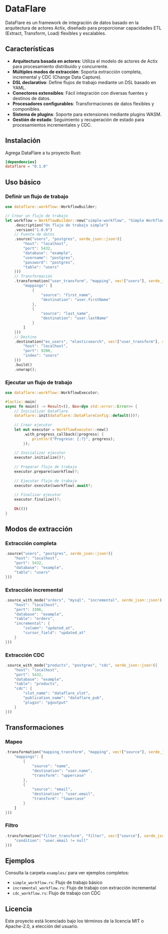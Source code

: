 # DataFlare

DataFlare es un framework de integración de datos basado en la arquitectura de actores Actix, diseñado para proporcionar capacidades ETL (Extract, Transform, Load) flexibles y escalables.

## Características

- **Arquitectura basada en actores**: Utiliza el modelo de actores de Actix para procesamiento distribuido y concurrente.
- **Múltiples modos de extracción**: Soporta extracción completa, incremental y CDC (Change Data Capture).
- **DSL declarativo**: Define flujos de trabajo mediante un DSL basado en YAML.
- **Conectores extensibles**: Fácil integración con diversas fuentes y destinos de datos.
- **Procesadores configurables**: Transformaciones de datos flexibles y componibles.
- **Sistema de plugins**: Soporte para extensiones mediante plugins WASM.
- **Gestión de estado**: Seguimiento y recuperación de estado para procesamientos incrementales y CDC.

## Instalación

Agrega DataFlare a tu proyecto Rust:

```toml
[dependencies]
dataflare = "0.1.0"
```

## Uso básico

### Definir un flujo de trabajo

```rust
use dataflare::workflow::WorkflowBuilder;

// Crear un flujo de trabajo
let workflow = WorkflowBuilder::new("simple-workflow", "Simple Workflow")
    .description("Un flujo de trabajo simple")
    .version("1.0.0")
    // Fuente de datos
    .source("users", "postgres", serde_json::json!({
        "host": "localhost",
        "port": 5432,
        "database": "example",
        "username": "postgres",
        "password": "postgres",
        "table": "users"
    }))
    // Transformación
    .transformation("user_transform", "mapping", vec!["users"], serde_json::json!({
        "mappings": [
            {
                "source": "first_name",
                "destination": "user.firstName"
            },
            {
                "source": "last_name",
                "destination": "user.lastName"
            }
        ]
    }))
    // Destino
    .destination("es_users", "elasticsearch", vec!["user_transform"], serde_json::json!({
        "host": "localhost",
        "port": 9200,
        "index": "users"
    }))
    .build()
    .unwrap();
```

### Ejecutar un flujo de trabajo

```rust
use dataflare::workflow::WorkflowExecutor;

#[actix::main]
async fn main() -> Result<(), Box<dyn std::error::Error>> {
    // Inicializar DataFlare
    dataflare::init(dataflare::DataFlareConfig::default())?;
    
    // Crear ejecutor
    let mut executor = WorkflowExecutor::new()
        .with_progress_callback(|progress| {
            println!("Progreso: {:?}", progress);
        });
    
    // Inicializar ejecutor
    executor.initialize()?;
    
    // Preparar flujo de trabajo
    executor.prepare(&workflow)?;
    
    // Ejecutar flujo de trabajo
    executor.execute(&workflow).await?;
    
    // Finalizar ejecutor
    executor.finalize()?;
    
    Ok(())
}
```

## Modos de extracción

### Extracción completa

```rust
.source("users", "postgres", serde_json::json!({
    "host": "localhost",
    "port": 5432,
    "database": "example",
    "table": "users"
}))
```

### Extracción incremental

```rust
.source_with_mode("orders", "mysql", "incremental", serde_json::json!({
    "host": "localhost",
    "port": 3306,
    "database": "example",
    "table": "orders",
    "incremental": {
        "column": "updated_at",
        "cursor_field": "updated_at"
    }
}))
```

### Extracción CDC

```rust
.source_with_mode("products", "postgres", "cdc", serde_json::json!({
    "host": "localhost",
    "port": 5432,
    "database": "example",
    "table": "products",
    "cdc": {
        "slot_name": "dataflare_slot",
        "publication_name": "dataflare_pub",
        "plugin": "pgoutput"
    }
}))
```

## Transformaciones

### Mapeo

```rust
.transformation("mapping_transform", "mapping", vec!["source"], serde_json::json!({
    "mappings": [
        {
            "source": "name",
            "destination": "user.name",
            "transform": "uppercase"
        },
        {
            "source": "email",
            "destination": "user.email",
            "transform": "lowercase"
        }
    ]
}))
```

### Filtro

```rust
.transformation("filter_transform", "filter", vec!["source"], serde_json::json!({
    "condition": "user.email != null"
}))
```

## Ejemplos

Consulta la carpeta `examples/` para ver ejemplos completos:

- `simple_workflow.rs`: Flujo de trabajo básico
- `incremental_workflow.rs`: Flujo de trabajo con extracción incremental
- `cdc_workflow.rs`: Flujo de trabajo con CDC

## Licencia

Este proyecto está licenciado bajo los términos de la licencia MIT o Apache-2.0, a elección del usuario.
